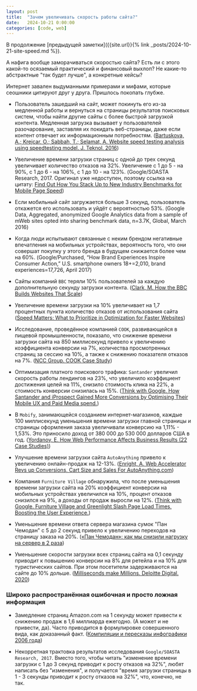 ```yaml
---
layout: post
title:  "Зачем увеличивать скорость работы сайта?"
date:   2024-10-21 0:00:00
categories: [code, web]
---
```


В продолжение [предыдущей заметки]({{site.url}}{% link _posts/2024-10-21-site-speed.md %}).

А нафига вообще заморачиваться скоростью сайта? Есть ли с этого какой-то осязаемый практический и финансовый выхлоп? Не какие-то абстрактные "так будет лучше", а конкретные кейсы?

Интернет завален выдуманными примерами и мифами, которые сеошники цитируют друг у друга. Пришлось покопать глубже.

- Пользователь зашедший на сайт, может покинуть его из-за медленной работы и вернуться на страницы результатов поисковых систем, чтобы найти другие сайты с более быстрой загрузкой контента. Медленная загрузка вызывает у пользователей разочарование, заставляя их покидать веб-страницы, даже если контент отвечает их информационным потребностям. ([Bartuskova, A.; Krejcar, O.; Sabbah, T.; Selamat, A. Website speed testing analysis using speedtesting model. J. Teknol. 2016](https://journals.utm.my/index.php/jurnalteknologi/article/view/10028))

- Увеличение времени загрузки страниц с одной до трех секунд увеличивает количество отказов на 32%. Увеличение с 1 до 5 - на 90%, с 1 до 6 - на 106%, с 1 до 10 - на 123%. (Google/SOASTA Research, 2017. Оригинал уже недоступен, поэтому ссылка на цитату: [Find Out How You Stack Up to New Industry Benchmarks for Mobile Page Speed](https://www.thinkwithgoogle.com/marketing-strategies/app-and-mobile/mobile-page-speed-new-industry-benchmarks/))

- Если мобильный сайт загружается больше 3 секунд, пользователь откажется его использовать и уйдёт с вероятностью 53%. (Google Data, Aggregated, anonymized Google Analytics data from a sample of mWeb sites opted into sharing benchmark data, n=3.7K, Global, March 2016)

- Когда люди испытывают связанные с неким брендом негативные впечатления на мобильных устройствах, вероятность того, что они совершат покупку у этого бренда в будущем снижается более чем на 60%. (Google/Purchased, “How Brand Experiences Inspire Consumer Action,” U.S. smartphone owners 18+=2,010, brand experiences=17,726, April 2017)

- Сайты компаний `BBC` теряли 10% пользователей за каждую дополнительную секунду загрузки контента. ([Clark, M. How the BBC Builds Websites That Scale](https://www.creativebloq.com/features/how-the-bbc-builds-websites-that-scale))

- Увеличение времени загрузки на 10% увеличивает на 1,7 процентных пункта количество отказов от использования сайта ([Speed Matters: What to Prioritize in Optimization for Faster Websites](https://www.mdpi.com/2813-2203/1/2/12))

- Исследование, проведённое компанией `COOK`, развивающейся в пищевой промышленности, показало, что снижение времени загрузки сайта на 850 миллисекунд привело к увеличению коэффициента конверсии на 7%, количества просмотренных страниц за сессию на 10%, а также к снижению показателя отказов на 7%. ([NCC Group. COOK Case Study](https://www.nccgroup.trust/globalassets/resources/uk/case-studies/web-performance/cook-case-study.pdf))

- Оптимизация платного поискового трафика: `Santander` увеличил скорость работы лендингов на 23%, что увеличило коэффициент достижения целей на 11%, снизило стоимость клика на 22%, а стоимость конверсии снизилась на 15%. ([Think with Google. How Santander and iProspect Gained More Conversions by Optimising Their Mobile UX and Paid Media spend.](https://www.thinkwithgoogle.com/intl/en-emea/marketing-strategies/app-and-mobile/how-santander-and-iprospect-gained-more-conversions-optimising-their-mobile-ux-and-paid-media-spend/))

- В `Mobify`, занимающейся созданием интернет-магазинов, каждые 100 миллисекунд уменьшения времени загрузки главной страницы и страницы оформления заказа увеличивали конверсию на 1,11% - 1,53%. Это приносило доход от 380 000 до 530 000 долларов США в год. ([Yordanov, E. How Web Performance Affects Business Results (22 Case Studies)](https://nitropack.io/blog/post/web-performance-matters-case-studies))

- Улучшение времени загрузки сайта `AutoAnything` привело к увеличению онлайн-продаж на 12-13%. ([Enright, A. Web Accelerator Revs up Conversions, Cart Size and Sales For AutoAnything.com](https://www.digitalcommerce360.com/2010/08/19/web-accelerator-revs-conversion-and-sales-autoanything/))

- Компания `Furniture Village` обнаружила, что после уменьшения времени загрузки сайта на 20% коэффициент конверсии на мобильных устройствах увеличился на 10%, процент отказов снизился на 9%, а доходы от продаж выросли на 12%. ([Think with Google. Furniture Village and Greenlight Slash Page Load Times, Boosting the User Experience.](https://www.thinkwithgoogle.com/intl/en-gb/marketing-strategies/app-and-mobile/furniture-village-and-greenlight-slash-page-load-times-boosting-user-experience/))

- Уменьшение времени ответа сервера магазина сумок "Пан Чемодан" с 5 до 2 секунд привело к увеличению переходов на страницу заказа на 20%. ([«Пан Чемодан»: как мы снизили нагрузку на сервер в 2 раза](https://intensa.ru/blog/pan-chemodan-kak-my-snizili-nagruzku-na-server-v-2-raza/))

- Уменьшение скорости загрузки всех страниц сайта на 0,1 секунду приводит к повышению конверсии на 8% для ретейла и на 10% для туристических сайтов. При этом посетители задерживаются на сайте до 10% дольше. ([Milliseconds make Millions. Deloitte Digital. 2020](https://www.deloitte.com/content/dam/Deloitte/ie/Documents/Consulting/Milliseconds_Make_Millions_report.pdf))

### Широко распространённая ошибочная и просто ложная информация

- Замедление страниц Amazon.com на 1 секунду может привести к снижению продаж в 1,6 миллиарда ежегодно. (А может и не привести, да). Часто приводится в формулировке совершенного вида, как доказанный факт. ([Компиляции и пересказы инфографики 2006 года](https://www.fastcompany.com/1825005/how-one-second-could-cost-amazon-16-billion-sales))

- Некорретная трактовка результатов исследования `Google/SOASTA Research, 2017`. Вместо того, чтобы читать "изменение времени загрузки с 1 до 3 секунд приводит к росту отказов на 32%", любят написать без "изменения", и получается "время загрузки страницы в 1 - 3 секунды приводит к росту отказов на 32%", что, конечно, не так.

